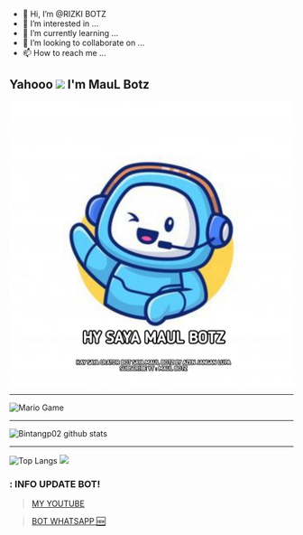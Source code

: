 - 👋 Hi, I’m @RIZKI BOTZ
- 👀 I’m interested in ...
- 🌱 I’m currently learning ...
- 💞️ I’m looking to collaborate on ...
- 📫 How to reach me ...

## Yahooo <img src="https://github.com/TheDudeThatCode/TheDudeThatCode/blob/master/Assets/Hi.gif" width="29px"> I'm MauL Botz
<img align="center" height="auto" src="https://github.com/AzenMKS/MauL-v2/blob/master/media/5.jpg"/>

___

<img src="https://github.com/TheDudeThatCode/TheDudeThatCode/blob/master/Assets/Mario_Gameplay.gif" alt="Mario Game" width="600" />

___

![Bintangp02 github stats](https://github-readme-stats.vercel.app/api?username=rizkiwibu&show_icons=true&theme=buefy&show_owner=true)
___

![Top Langs](https://github-readme-stats.vercel.app/api/top-langs/?username=rizkiwibu&theme=buefy)
![](https://github-profile-trophy.vercel.app/?username=Bintangp02&row=2&column=3)

### : INFO UPDATE BOT!

<!--INFO UPDATE BOT!-->
>[MY YOUTUBE]()
<!--INFO UPDATE BOT!-->
>[ BOT WHATSAPP 🆕](https://github.com/rizkiwibu)

